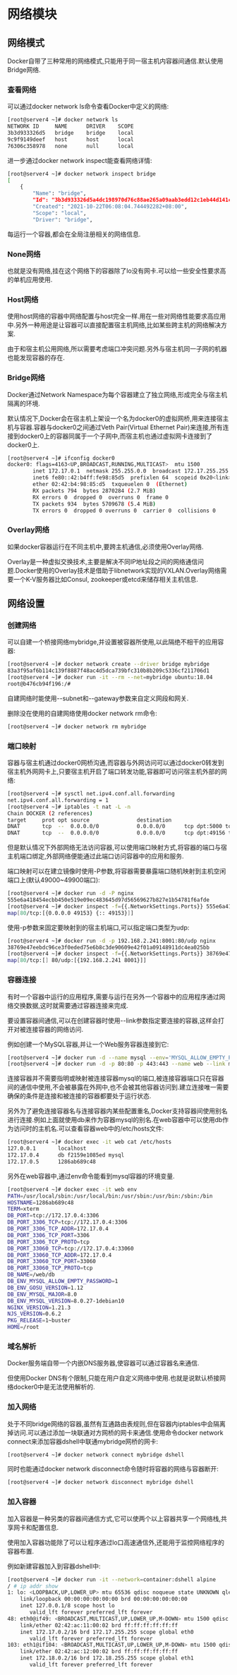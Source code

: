# 网络模块

## 网络模式

Docker自带了三种常用的网络模式,只能用于同一宿主机内容器间通信.默认使用Bridge网络.

### 查看网络

可以通过docker network ls命令查看Docker中定义的网络:

```sh
[root@server4 ~]# docker network ls
NETWORK ID     NAME      DRIVER    SCOPE
3b3d933326d5   bridge    bridge    local
9c9f9149deef   host      host      local
76306c358978   none      null      local
```

进一步通过docker network inspect能查看网络详情:

```sh
[root@server4 ~]# docker network inspect bridge 
[
    {
        "Name": "bridge",
        "Id": "3b3d933326d5a4dc198970d76c88ae265a09aab3edd12c1eb44d141c769628c8",
        "Created": "2021-10-22T06:08:04.744492282+08:00",
        "Scope": "local",
        "Driver": "bridge",
```

每运行一个容器,都会在全局注册相关的网络信息.

### None网络

也就是没有网络,挂在这个网络下的容器除了lo没有网卡.可以给一些安全性要求高的单机应用使用.

### Host网络

使用host网络的容器中网络配置与host完全一样.用在一些对网络性能要求高应用中.另外一种用途是让容器可以直接配置宿主机网络,比如某些跨主机的网络解决方案.

由于和宿主机公用网络,所以需要考虑端口冲突问题.另外与宿主机同一子网的机器也能发现容器的存在.

### Bridge网络

Docker通过Network Namespace为每个容器建立了独立网络,形成完全与宿主机隔离的环境.

默认情况下,Docker会在宿主机上架设一个名为docker0的虚拟网桥,用来连接宿主机与容器.容器与docker0之间通过Veth Pair(Virtual Ethernet Pair)来连接,所有连接到docker0上的容器同属于一个子网中,而宿主机也通过虚拟网卡连接到了docker0上.

```sh
[root@server4 ~]# ifconfig docker0
docker0: flags=4163<UP,BROADCAST,RUNNING,MULTICAST>  mtu 1500
        inet 172.17.0.1  netmask 255.255.0.0  broadcast 172.17.255.255
        inet6 fe80::42:b4ff:fe98:85d5  prefixlen 64  scopeid 0x20<link>
        ether 02:42:b4:98:85:d5  txqueuelen 0  (Ethernet)
        RX packets 794  bytes 2870284 (2.7 MiB)
        RX errors 0  dropped 0  overruns 0  frame 0
        TX packets 934  bytes 5709678 (5.4 MiB)
        TX errors 0  dropped 0 overruns 0  carrier 0  collisions 0
```

### Overlay网络

如果docker容器运行在不同主机中,要跨主机通信,必须使用Overlay网络.

Overlay是一种虚拟交换技术,主要是解决不同IP地址段之间的网络通信问题.Docker使用的Overlay技术是借助于libnetwork实现的VXLAN.Overlay网络需要一个K-V服务器比如Consul, zookeeper或etcd来储存相关主机信息.



## 网络设置

### 创建网络

可以自建一个桥接网络mybridge,并设置被容器所使用,以此隔绝不相干的应用容器:

```sh
[root@server4 ~]# docker network create --driver bridge mybridge
83a3f95af6b114c139f8887f48ac4d5dca739bfc310b8b209c5336cf211706d1
[root@server4 ~]# docker run -it --rm --net=mybridge ubuntu:18.04 
root@b476cb94f196:/# 
```

自建网络时能使用--subnet和--gateway参数来自定义网段和网关.

删除没在使用的自建网络使用docker network rm命令:

```sh
[root@server4 ~]# docker network rm mybridge
```

### 端口映射

容器与宿主机通过docker0网桥沟通,而容器与外网访问可以通过docker0转发到宿主机外网网卡上,只要宿主机开启了端口转发功能,容器即可访问宿主机外部的网络:

```sh
[root@server4 ~]# sysctl net.ipv4.conf.all.forwarding
net.ipv4.conf.all.forwarding = 1
[root@server4 ~]# iptables -t nat -L -n
Chain DOCKER (2 references)
target     prot opt source               destination              
DNAT       tcp  --  0.0.0.0/0            0.0.0.0/0      tcp dpt:5000 to:172.17.0.3:5000
DNAT       tcp  --  0.0.0.0/0            0.0.0.0/0      tcp dpt:49156 to:172.17.0.5:8080
```

但是默认情况下外部网络无法访问容器,可以使用端口映射方式,将容器的端口与宿主机端口绑定,外部网络便能通过此端口访问容器中的应用和服务.

端口映射可以在建立镜像时使用-P参数,将容器需要暴露端口随机映射到主机空闲端口上(默认49000~49900端口):

```sh
[root@server4 ~]# docker run -d -P nginx
555e6a418454ecbb450e519e09ec483645d97d56569627b827e1b54781f6afde
[root@server4 ~]# docker inspect -f={{.NetworkSettings.Ports}} 555e6a41
map[80/tcp:[{0.0.0.0 49153} {:: 49153}]]
```

使用-p参数来固定要映射到的宿主机端口,可以指定端口类型为udp:

```sh
[root@server4 ~]# docker run -d -p 192.168.2.241:8001:80/udp nginx
38769e47eebdc96ce3f0eded75e6b8c3de90609e42f01a09148911dc4ea025bb
[root@server4 ~]# docker inspect -f={{.NetworkSettings.Ports}} 38769e47
map[80/tcp:[] 80/udp:[{192.168.2.241 8001}]]
```

### 容器连接

有时一个容器中运行的应用程序,需要与运行在另外一个容器中的应用程序通过网络交换数据,这时就需要通过容器连接来完成.

要设置容器间通信,可以在创建容器时使用--link参数指定要连接的容器,这样会打开对被连接容器的网络访问.

例如创建一个MySQL容器,并让一个Web服务容器连接到它:

```sh
[root@server4 ~]# docker run -d --name mysql --env='MYSQL_ALLOW_EMPTY_PASSWORD=1' mysql
[root@server4 ~]# docker run -d -p 80:80 -p 443:443 --name web --link mysql:db nginx
```

连接容器并不需要指明或映射被连接容器mysql的端口,被连接容器端口只在容器间的通信中使用,不会被暴露在外网中,也不会被其他容器访问到.建立连接唯一需要确保的条件是连接和被连接的容器都要处于运行状态.

另外为了避免连接容器名与连接容器内某些配置重名,Docker支持容器间使用别名进行连接.例如上面就使用db来作为容器mysql的别名.在web容器中可以使用db作为访问时的主机名.可以查看容器web中的/etc/hosts文件:

```sh
[root@server4 ~]# docker exec -it web cat /etc/hosts
127.0.0.1       localhost
172.17.0.4      db f2159e1085ed mysql
172.17.0.5      1286ab689c48
```

另外在web容器中,通过env命令能看到mysql容器的环境变量.

```sh
[root@server4 ~]# docker exec -it web env
PATH=/usr/local/sbin:/usr/local/bin:/usr/sbin:/usr/bin:/sbin:/bin
HOSTNAME=1286ab689c48
TERM=xterm
DB_PORT=tcp://172.17.0.4:3306
DB_PORT_3306_TCP=tcp://172.17.0.4:3306
DB_PORT_3306_TCP_ADDR=172.17.0.4
DB_PORT_3306_TCP_PORT=3306
DB_PORT_3306_TCP_PROTO=tcp
DB_PORT_33060_TCP=tcp://172.17.0.4:33060
DB_PORT_33060_TCP_ADDR=172.17.0.4
DB_PORT_33060_TCP_PORT=33060
DB_PORT_33060_TCP_PROTO=tcp
DB_NAME=/web/db
DB_ENV_MYSQL_ALLOW_EMPTY_PASSWORD=1
DB_ENV_GOSU_VERSION=1.12
DB_ENV_MYSQL_MAJOR=8.0
DB_ENV_MYSQL_VERSION=8.0.27-1debian10
NGINX_VERSION=1.21.3
NJS_VERSION=0.6.2
PKG_RELEASE=1~buster
HOME=/root
```

### 域名解析

Docker服务端自带一个内嵌DNS服务器,使容器可以通过容器名来通信.

但使用Docker DNS有个限制,只能在用户自定义网络中使用.也就是说默认桥接网络docker0中是无法使用解析的.

### 加入网络

处于不同bridge网络的容器,虽然有互通路由表规则,但在容器内iptables中会隔离掉访问.可以通过添加一块联通对方网桥的网卡来通信.使用命令docker network connect来添加容器dshell中联通mybridge网桥的网卡:

```sh
[root@server4 ~]# docker network connect mybridge dshell
```

同时也能通过docker network disconnect命令随时将容器的网络与容器断开:

```sh
[root@server4 ~]# docker network disconnect mybridge dshell
```

### 加入容器

加入容器是一种另类的容器间通信方式,它可以使两个以上容器共享一个网络栈,共享网卡和配置信息.

使用加入容器功能除了可以让程序通过lo口高速通信外,还能用于监控网络程序的容器布置.

例如新建容器加入到容器dshell中:

```sh
[root@server4 ~]# docker run -it --network=container:dshell alpine
/ # ip addr show
1: lo: <LOOPBACK,UP,LOWER_UP> mtu 65536 qdisc noqueue state UNKNOWN qlen 1000
    link/loopback 00:00:00:00:00:00 brd 00:00:00:00:00:00
    inet 127.0.0.1/8 scope host lo
       valid_lft forever preferred_lft forever
48: eth0@if49: <BROADCAST,MULTICAST,UP,LOWER_UP,M-DOWN> mtu 1500 qdisc noqueue state UP 
    link/ether 02:42:ac:11:00:02 brd ff:ff:ff:ff:ff:ff
    inet 172.17.0.2/16 brd 172.17.255.255 scope global eth0
       valid_lft forever preferred_lft forever
103: eth1@if104: <BROADCAST,MULTICAST,UP,LOWER_UP,M-DOWN> mtu 1500 qdisc noqueue state UP 
    link/ether 02:42:ac:12:00:02 brd ff:ff:ff:ff:ff:ff
    inet 172.18.0.2/16 brd 172.18.255.255 scope global eth1
       valid_lft forever preferred_lft forever
```

